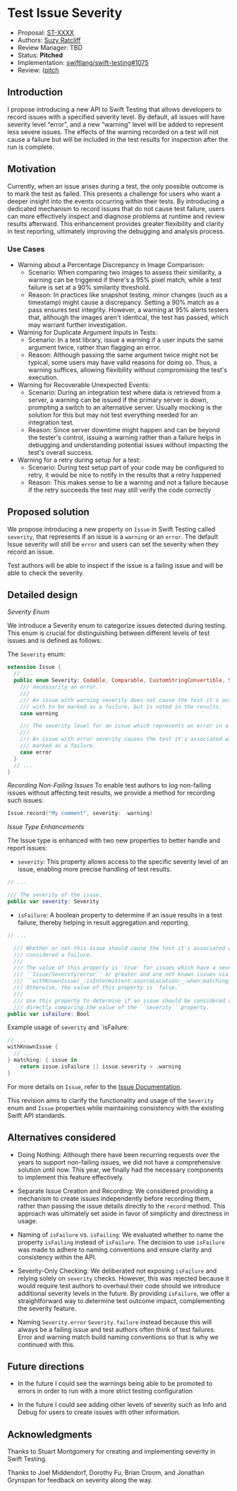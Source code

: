 # Test Issue Severity

* Proposal: [ST-XXXX](XXXX-issue-severity-warning.md)
* Authors: [Suzy Ratcliff](https://github.com/suzannaratcliff)
* Review Manager: TBD
* Status: **Pitched**
* Implementation: [swiftlang/swift-testing#1075](https://github.com/swiftlang/swift-testing/pull/1075)
* Review: ([pitch](https://forums.swift.org/t/pitch-test-issue-warnings/79285)

## Introduction

I propose introducing a new API to Swift Testing that allows developers to record issues with a specified severity level. By default, all issues will have severity level “error”, and a new “warning” level will be added to represent less severe issues. The effects of the warning recorded on a test will not cause a failure but will be included in the test results for inspection after the run is complete.

## Motivation

Currently, when an issue arises during a test, the only possible outcome is to mark the test as failed. This presents a challenge for users who want a deeper insight into the events occurring within their tests. By introducing a dedicated mechanism to record issues that do not cause test failure, users can more effectively inspect and diagnose problems at runtime and review results afterward. This enhancement provides greater flexibility and clarity in test reporting, ultimately improving the debugging and analysis process.

### Use Cases

-  Warning about a Percentage Discrepancy in Image Comparison:
    - Scenario: When comparing two images to assess their similarity, a warning can be triggered if there's a 95% pixel match, while a test failure is set at a 90% similarity threshold.
    - Reason: In practices like snapshot testing, minor changes (such as a timestamp) might cause a discrepancy. Setting a 90% match as a pass ensures test integrity. However, a warning at 95% alerts testers that, although the images aren't identical, the test has passed, which may warrant further investigation.
- Warning for Duplicate Argument Inputs in Tests:
    - Scenario: In a test library, issue a warning if a user inputs the same argument twice, rather than flagging an error.
    - Reason: Although passing the same argument twice might not be typical, some users may have valid reasons for doing so. Thus, a warning suffices, allowing flexibility without compromising the test's execution.
- Warning for Recoverable Unexpected Events:
    - Scenario: During an integration test where data is retrieved from a server, a warning can be issued if the primary server is down, prompting a switch to an alternative server.  Usually mocking is the solution for this but may not test everything needed for an integration test.
    - Reason: Since server downtime might happen and can be beyond the tester's control, issuing a warning rather than a failure helps in debugging and understanding potential issues without impacting the test's overall success.
- Warning for a retry during setup for a test:
    - Scenario: During test setup part of your code may be configured to retry, it would be nice to notify in the results that a retry happened
    - Reason: This makes sense to be a warning and not a failure because if the retry succeeds the test may still verify the code correctly

## Proposed solution
We propose introducing a new property on `Issue` in Swift Testing called `severity`, that represents if an issue is a `warning` or an `error`.
The default Issue severity will still be `error` and users can set the severity when they record an issue.

Test authors will be able to inspect if the issue is a failing issue and will be able to check the severity.

## Detailed design

*Severity Enum*

We introduce a Severity enum to categorize issues detected during testing. This enum is crucial for distinguishing between different levels of test issues and is defined as follows:

The `Severity` enum:

```swift
extension Issue {
  // ...
  public enum Severity: Codable, Comparable, CustomStringConvertible, Sendable {    /// The severity level for an issue which should be noted but is not
    /// necessarily an error.
    ///
    /// An issue with warning severity does not cause the test it's associated
    /// with to be marked as a failure, but is noted in the results.
    case warning

    /// The severity level for an issue which represents an error in a test.
    ///
    /// An issue with error severity causes the test it's associated with to be
    /// marked as a failure.
    case error
  }
  // ...
}
```

*Recording Non-Failing Issues*
To enable test authors to log non-failing issues without affecting test results, we provide a method for recording such issues:

```swift
Issue.record("My comment", severity: .warning)
```

*Issue Type Enhancements*

The Issue type is enhanced with two new properties to better handle and report issues:
- `severity`: This property allows access to the specific severity level of an issue, enabling more precise handling of test results.

```swift
// ...

/// The severity of the issue.
public var severity: Severity

```
- `isFailure`: A boolean property to determine if an issue results in a test failure, thereby helping in result aggregation and reporting.
```swift
// ...

  /// Whether or not this issue should cause the test it's associated with to be
  /// considered a failure.
  ///
  /// The value of this property is `true` for issues which have a severity level of
  /// ``Issue/Severity/error`` or greater and are not known issues via
  /// ``withKnownIssue(_:isIntermittent:sourceLocation:_:when:matching:)``.
  /// Otherwise, the value of this property is `false.`
  ///
  /// Use this property to determine if an issue should be considered a failure, instead of
  /// directly comparing the value of the ``severity`` property.
public var isFailure: Bool
```

Example usage of `severity` and `isFailure:
```swift
// ...
withKnownIssue {
  // ...
} matching: { issue in
    return issue.isFailure || issue.severity > .warning
}
```

For more details on `Issue`, refer to the [Issue Documentation](https://developer.apple.com/documentation/testing/issue).

This revision aims to clarify the functionality and usage of the `Severity` enum and `Issue` properties while maintaining consistency with the existing Swift API standards.

## Alternatives considered

- Doing Nothing: Although there have been recurring requests over the years to support non-failing issues, we did not have a comprehensive solution until now. This year, we finally had the necessary components to implement this feature effectively.

- Separate Issue Creation and Recording: We considered providing a mechanism to create issues independently before recording them, rather than passing the issue details directly to the `record` method. This approach was ultimately set aside in favor of simplicity and directness in usage.

- Naming of `isFailure` vs. `isFailing`: We evaluated whether to name the property `isFailing` instead of `isFailure`. The decision to use `isFailure` was made to adhere to naming conventions and ensure clarity and consistency within the API.

- Severity-Only Checking: We deliberated not exposing `isFailure` and relying solely on `severity` checks. However, this was rejected because it would require test authors to overhaul their code should we introduce additional severity levels in the future. By providing `isFailure`, we offer a straightforward way to determine test outcome impact, complementing the severity feature.
- Naming `Severity.error` `Severity.failure` instead because this will always be a failing issue and test authors often think of test failures.  Error and warning match build naming conventions so that is why we continued with this.

## Future directions

- In the future I could see the warnings being able to be promoted to errors in order to run with a more strict testing configuration

- In the future I could see adding other levels of severity such as Info and Debug for users to create issues with other information.

## Acknowledgments

Thanks to Stuart Montgomery for creating and implementing severity in Swift Testing.

Thanks to Joel Middendorf, Dorothy Fu, Brian Croom, and Jonathan Grynspan for feedback on severity along the way.
